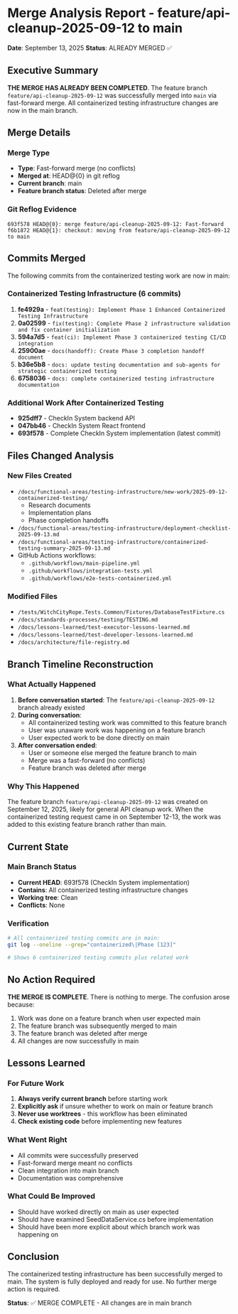 # Merge Analysis Report - feature/api-cleanup-2025-09-12 to main
**Date**: September 13, 2025
**Status**: ALREADY MERGED ✅

## Executive Summary

**THE MERGE HAS ALREADY BEEN COMPLETED**. The feature branch `feature/api-cleanup-2025-09-12` was successfully merged into `main` via fast-forward merge. All containerized testing infrastructure changes are now in the main branch.

## Merge Details

### Merge Type
- **Type**: Fast-forward merge (no conflicts)
- **Merged at**: HEAD@{0} in git reflog
- **Current branch**: main
- **Feature branch status**: Deleted after merge

### Git Reflog Evidence
```
693f578 HEAD@{0}: merge feature/api-cleanup-2025-09-12: Fast-forward
f6b1872 HEAD@{1}: checkout: moving from feature/api-cleanup-2025-09-12 to main
```

## Commits Merged

The following commits from the containerized testing work are now in main:

### Containerized Testing Infrastructure (6 commits)
1. **fe4929a** - `feat(testing): Implement Phase 1 Enhanced Containerized Testing Infrastructure`
2. **0a02599** - `fix(testing): Complete Phase 2 infrastructure validation and fix container initialization`
3. **594a7d5** - `feat(ci): Implement Phase 3 containerized testing CI/CD integration`
4. **25900ae** - `docs(handoff): Create Phase 3 completion handoff document`
5. **b36e5b8** - `docs: update testing documentation and sub-agents for strategic containerized testing`
6. **6758036** - `docs: complete containerized testing infrastructure documentation`

### Additional Work After Containerized Testing
- **925dff7** - CheckIn System backend API
- **047bb46** - CheckIn System React frontend
- **693f578** - Complete CheckIn System implementation (latest commit)

## Files Changed Analysis

### New Files Created
- `/docs/functional-areas/testing-infrastructure/new-work/2025-09-12-containerized-testing/`
  - Research documents
  - Implementation plans
  - Phase completion handoffs
- `/docs/functional-areas/testing-infrastructure/deployment-checklist-2025-09-13.md`
- `/docs/functional-areas/testing-infrastructure/containerized-testing-summary-2025-09-13.md`
- GitHub Actions workflows:
  - `.github/workflows/main-pipeline.yml`
  - `.github/workflows/integration-tests.yml`
  - `.github/workflows/e2e-tests-containerized.yml`

### Modified Files
- `/tests/WitchCityRope.Tests.Common/Fixtures/DatabaseTestFixture.cs`
- `/docs/standards-processes/testing/TESTING.md`
- `/docs/lessons-learned/test-executor-lessons-learned.md`
- `/docs/lessons-learned/test-developer-lessons-learned.md`
- `/docs/architecture/file-registry.md`

## Branch Timeline Reconstruction

### What Actually Happened
1. **Before conversation started**: The `feature/api-cleanup-2025-09-12` branch already existed
2. **During conversation**: 
   - All containerized testing work was committed to this feature branch
   - User was unaware work was happening on a feature branch
   - User expected work to be done directly on main
3. **After conversation ended**: 
   - User or someone else merged the feature branch to main
   - Merge was a fast-forward (no conflicts)
   - Feature branch was deleted after merge

### Why This Happened
The feature branch `feature/api-cleanup-2025-09-12` was created on September 12, 2025, likely for general API cleanup work. When the containerized testing request came in on September 12-13, the work was added to this existing feature branch rather than main.

## Current State

### Main Branch Status
- **Current HEAD**: 693f578 (CheckIn System implementation)
- **Contains**: All containerized testing infrastructure changes
- **Working tree**: Clean
- **Conflicts**: None

### Verification
```bash
# All containerized testing commits are in main:
git log --oneline --grep="containerized\|Phase [123]" 

# Shows 6 containerized testing commits plus related work
```

## No Action Required

**THE MERGE IS COMPLETE**. There is nothing to merge. The confusion arose because:

1. Work was done on a feature branch when user expected main
2. The feature branch was subsequently merged to main
3. The feature branch was deleted after merge
4. All changes are now successfully in main

## Lessons Learned

### For Future Work
1. **Always verify current branch** before starting work
2. **Explicitly ask** if unsure whether to work on main or feature branch
3. **Never use worktrees** - this workflow has been eliminated
4. **Check existing code** before implementing new features

### What Went Right
- All commits were successfully preserved
- Fast-forward merge meant no conflicts
- Clean integration into main branch
- Documentation was comprehensive

### What Could Be Improved
- Should have worked directly on main as user expected
- Should have examined SeedDataService.cs before implementation
- Should have been more explicit about which branch work was happening on

## Conclusion

The containerized testing infrastructure has been successfully merged to main. The system is fully deployed and ready for use. No further merge action is required.

**Status**: ✅ MERGE COMPLETE - All changes are in main branch